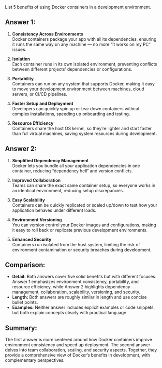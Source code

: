 List 5 benefits of using Docker containers in a development environment.
## Answer 1:
1. **Consistency Across Environments**  
   Docker containers package your app with all its dependencies, ensuring it runs the same way on any machine — no more “it works on my PC” issues.

2. **Isolation**  
   Each container runs in its own isolated environment, preventing conflicts between different projects’ dependencies or configurations.

3. **Portability**  
   Containers can run on any system that supports Docker, making it easy to move your development environment between machines, cloud servers, or CI/CD pipelines.

4. **Faster Setup and Deployment**  
   Developers can quickly spin up or tear down containers without complex installations, speeding up onboarding and testing.

5. **Resource Efficiency**  
   Containers share the host OS kernel, so they’re lighter and start faster than full virtual machines, saving system resources during development.

## Answer 2:
1. **Simplified Dependency Management**  
   Docker lets you bundle all your application dependencies in one container, reducing “dependency hell” and version conflicts.

2. **Improved Collaboration**  
   Teams can share the exact same container setup, so everyone works in an identical environment, reducing setup discrepancies.

3. **Easy Scalability**  
   Containers can be quickly replicated or scaled up/down to test how your application behaves under different loads.

4. **Environment Versioning**  
   You can version control your Docker images and configurations, making it easy to roll back or replicate previous development environments.

5. **Enhanced Security**  
   Containers run isolated from the host system, limiting the risk of environment contamination or security breaches during development.

## Comparison:
- **Detail:** Both answers cover five solid benefits but with different focuses. Answer 1 emphasizes environment consistency, portability, and resource efficiency, while Answer 2 highlights dependency management, collaboration, scalability, versioning, and security.
- **Length:** Both answers are roughly similar in length and use concise bullet points.
- **Examples:** Neither answer includes explicit examples or code snippets, but both explain concepts clearly with practical language.

## Summary:
The first answer is more centered around how Docker containers improve environment consistency and speed up deployment. The second answer delves into team collaboration, scaling, and security aspects. Together, they provide a comprehensive view of Docker’s benefits in development, with complementary perspectives.
